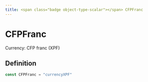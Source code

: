 ```yaml
---
title: <span class="badge object-type-scalar"></span> CFPFranc
---
```

# <span class="badge object-type-scalar"></span> CFPFranc

Currency: CFP franc (XPF)

## Definition

```go
const CFPFranc = "currencyXPF"
```
